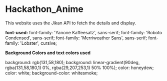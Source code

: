 # Hackathon_Anime

This website uses the Jikan API to fetch the details and display.

**font-used:**
font-family: 'Yanone Kaffeesatz', sans-serif;
font-family: 'Roboto Condensed', sans-serif;
font-family: 'Merriweather Sans', sans-serif;
font-family: 'Lobster', cursive;

**Background Colors and text colors used**

background: rgb(131,58,180);
background: linear-gradient(90deg, rgba(131,58,180,1) 0%, rgba(29,207,253,1) 50% 100%);
color: honeydew;
color: white;
background-color: whitesmoke;
